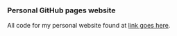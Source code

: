 ### Personal GitHub pages website

All code for my personal website found at [link goes here](TBD). 
